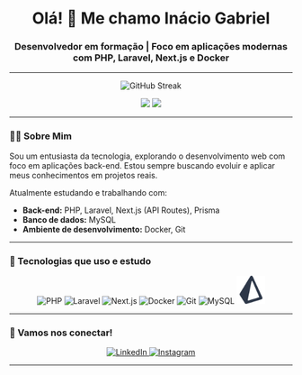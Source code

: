 <!-- Título Principal -->
<h1 align="center">Olá! 👋 Me chamo Inácio Gabriel</h1>
<h3 align="center">Desenvolvedor em formação | Foco em aplicações modernas com PHP, Laravel, Next.js e Docker</h3>

---

<!-- Estatísticas -->
<p align="center">
  <img src="https://github-readme-streak-stats.herokuapp.com?user=Inaciogabriel0&theme=merko&date_format=n%2Fj%5B%2FY%5D&mode=weekly&background=80%2C033100%2C0A5661&ring=1CD41971&fire=00F324D9" alt="GitHub Streak" />
</p>

<p align="center">
  <img width="48%" src="https://github-readme-stats.vercel.app/api?username=Inaciogabriel0&show_icons=true&theme=merko&hide_border=true" />
  <img width="48%" src="https://github-readme-stats.vercel.app/api/top-langs/?username=Inaciogabriel0&layout=compact&theme=merko&hide_border=true" />
</p>

---

<!-- Sobre Mim -->
### 👨‍💻 Sobre Mim

Sou um entusiasta da tecnologia, explorando o desenvolvimento web com foco em aplicações back-end. Estou sempre buscando evoluir e aplicar meus conhecimentos em projetos reais.

Atualmente estudando e trabalhando com:

- **Back-end:** PHP, Laravel, Next.js (API Routes), Prisma
- **Banco de dados:** MySQL
- **Ambiente de desenvolvimento:** Docker, Git

---

<!-- Tecnologias -->
### 🚀 Tecnologias que uso e estudo

<p align="center">
  <img src="https://cdn.jsdelivr.net/gh/devicons/devicon/icons/php/php-original.svg" height="50" alt="PHP" />
  <img src="https://cdn.jsdelivr.net/gh/devicons/devicon/icons/laravel/laravel-plain.svg" height="50" alt="Laravel" />
  <img src="https://cdn.jsdelivr.net/gh/devicons/devicon/icons/nextjs/nextjs-original.svg" height="50" alt="Next.js" />
  <img src="https://cdn.jsdelivr.net/gh/devicons/devicon/icons/docker/docker-original.svg" height="50" alt="Docker" />
  <img src="https://cdn.jsdelivr.net/gh/devicons/devicon/icons/git/git-original.svg" height="50" alt="Git" />
  <img src="https://cdn.jsdelivr.net/gh/devicons/devicon/icons/mysql/mysql-original.svg" height="50" alt="MySQL" />
  <img src="https://raw.githubusercontent.com/devicons/devicon/master/icons/prisma/prisma-original.svg" height="50" alt="Prisma" />
</p>

---

<!-- Contato -->
### 📲 Vamos nos conectar!

<p align="center">
  <a href="https://linkedin.com/in/inácio-gabriel-aa0599300" target="_blank">
    <img src="https://img.shields.io/badge/LinkedIn-0077B5?style=for-the-badge&logo=linkedin&logoColor=white" alt="LinkedIn" />
  </a>
  <a href="https://www.instagram.com/inacio_gabriel00" target="_blank">
    <img src="https://img.shields.io/badge/Instagram-E4405F?style=for-the-badge&logo=instagram&logoColor=white" alt="Instagram" />
  </a>
</p>

---

<!-- Rodapé opcional -->
<!--
**Inaciogabriel0/Inaciogabriel0** é um repositório ✨especial✨ porque seu `README.md` aparece no seu perfil GitHub.

- 🌱 Atualmente aprendendo: Laravel, Next.js, Prisma
- 💼 Buscando oportunidades para crescer como dev back-end
- ⚙️ Gosto de automatizar e construir sistemas úteis
-->
